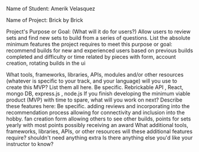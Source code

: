 Name of Student: Amerik Velasquez

Name of Project: Brick by Brick

Project's Purpose or Goal: (What will it do for users?)
Allow users to review sets and find new sets to build from a series of questions.
List the absolute minimum features the project requires to meet this purpose or goal:
recommend builds for new and experienced users based on previous builds completed and difficulty or time related by pieces with form,
account creation, 
rotating builds in the ui  

What tools, frameworks, libraries, APIs, modules and/or other resources (whatever is specific to your track, and your language) will you use to create this MVP? List them all here. Be specific.
Rebrickable API , React, mongo DB, express.js , node.js
If you finish developing the minimum viable product (MVP) with time to spare, what will you work on next? Describe these features here: Be specific.
adding reviews and incorporating into the recommendation process allowing for connectivity and inclusion into the hobby. fan creation form allowing others to see other builds, points for sets yearly with most points possibly receiving an award
What additional tools, frameworks, libraries, APIs, or other resources will these additional features require?
shouldn't need anything extra 
Is there anything else you'd like your instructor to know?
